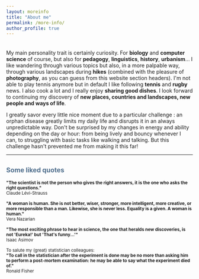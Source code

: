 ```yaml
---
layout: moreinfo
title: "About me"
permalink: /more-info/
author_profile: true
---
```


<div style="padding-top:0.5em;"></div>

My main personality trait is certainly <span class=important>curiosity</span>. For **biology** and **computer science** of course, but also for **pedagogy**, **linguistics**, **history**, **urbanism**... I like wandering through various topics but also, in a more palpable way, through various landscapes during **hikes** (combined with the pleasure of **photography**, as you can guess from this website section headers). I'm not able to play tennis anymore but in default I like following **tennis** and **rugby** news. I also cook a lot and I really enjoy **sharing good dishes**. I look forward to continuing my discovery of **new places, countries and landscapes, new people and ways of life**.

I greatly savor every little nice moment due to a particular challenge : an orphan disease greatly limits my daily life and disrupts it in an always unpredictable way. Don't be surprised by my changes in energy and ability depending on the day or hour: from being lively and bouncy whenever I can, to struggling with basic tasks like walking and talking. But this challenge hasn't prevented me from making it this far!

<hr class="hr_gradient" />

## <span style="color: #4f6e8c; font-size:smaller;">Some liked quotes</span>

<span style="font-size:smaller;">**"The scientist is not the person who gives the right answers, it is the one who asks the right questions."**  
Claude Lévi-Strauss</span>

<span style="font-size:smaller;">**"A woman is human. She is not better, wiser, stronger, more intelligent, more creative, or more responsible than a man. Likewise, she is never less. Equality is a given. A woman is human."**  
Vera Nazarian</span>

<span style="font-size:smaller;">**"The most exciting phrase to hear in science, the one that heralds new discoveries, is not 'Eureka!' but 'That's funny...'"**  
Isaac Asimov</span>

<span style="font-size:smaller;">To salute my (great) statistician colleagues:</span>  
<span style="font-size:smaller;">**"To call in the statistician after the experiment is done may be no more than asking him to perform a post-mortem examination: he may be able to say what the experiment died of."**  
Ronald Fisher</span>

